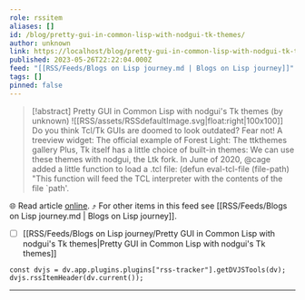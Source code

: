 ```yaml
---
role: rssitem
aliases: []
id: /blog/pretty-gui-in-common-lisp-with-nodgui-tk-themes/
author: unknown
link: https://localhost/blog/pretty-gui-in-common-lisp-with-nodgui-tk-themes/
published: 2023-05-26T22:22:04.000Z
feed: "[[RSS/Feeds/Blogs on Lisp journey.md | Blogs on Lisp journey]]"
tags: []
pinned: false
---
```


> [!abstract] Pretty GUI in Common Lisp with nodgui's Tk themes (by unknown)
> ![[RSS/assets/RSSdefaultImage.svg|float:right|100x100]] Do you think Tcl/Tk GUIs are doomed to look outdated? Fear not! A treeview widget: The official example of Forest Light: The ttkthemes gallery Plus, Tk itself has a little choice of built-in themes: We can use these themes with nodgui, the Ltk fork. In June of 2020, @cage added a little function to load a .tcl file: (defun eval-tcl-file (file-path) "This function will feed the TCL interpreter with the contents of the file `path'.

🌐 Read article [online](https://localhost/blog/pretty-gui-in-common-lisp-with-nodgui-tk-themes/). ⤴ For other items in this feed see [[RSS/Feeds/Blogs on Lisp journey.md | Blogs on Lisp journey]].

- [ ] [[RSS/Feeds/Blogs on Lisp journey/Pretty GUI in Common Lisp with nodgui's Tk themes|Pretty GUI in Common Lisp with nodgui's Tk themes]]

~~~dataviewjs
const dvjs = dv.app.plugins.plugins["rss-tracker"].getDVJSTools(dv);
dvjs.rssItemHeader(dv.current());
~~~

- - -


